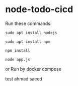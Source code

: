 # node-todo-cicd

Run these commands:


`sudo apt install nodejs`


`sudo apt install npm`


`npm install`

`node app.js`

or Run by docker compose

test
ahmad saeed

